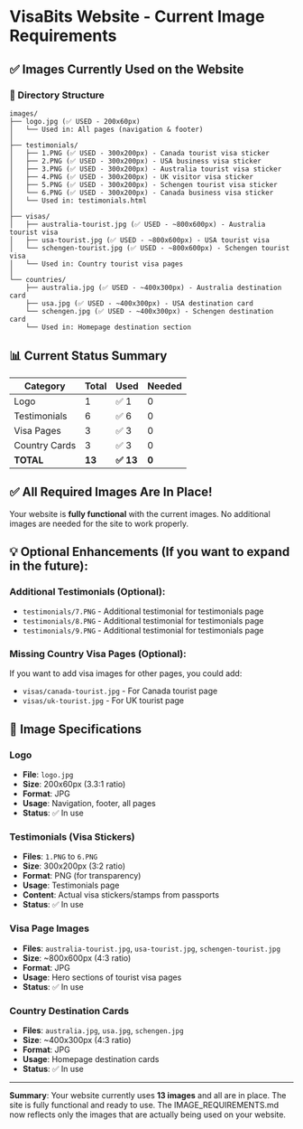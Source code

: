 # VisaBits Website - Current Image Requirements

## ✅ Images Currently Used on the Website

### **📁 Directory Structure**
```
images/
├── logo.jpg (✅ USED - 200x60px)
│   └── Used in: All pages (navigation & footer)
│
├── testimonials/
│   ├── 1.PNG (✅ USED - 300x200px) - Canada tourist visa sticker
│   ├── 2.PNG (✅ USED - 300x200px) - USA business visa sticker
│   ├── 3.PNG (✅ USED - 300x200px) - Australia tourist visa sticker
│   ├── 4.PNG (✅ USED - 300x200px) - UK visitor visa sticker
│   ├── 5.PNG (✅ USED - 300x200px) - Schengen tourist visa sticker
│   └── 6.PNG (✅ USED - 300x200px) - Canada business visa sticker
│   └── Used in: testimonials.html
│
├── visas/
│   ├── australia-tourist.jpg (✅ USED - ~800x600px) - Australia tourist visa
│   ├── usa-tourist.jpg (✅ USED - ~800x600px) - USA tourist visa
│   └── schengen-tourist.jpg (✅ USED - ~800x600px) - Schengen tourist visa
│   └── Used in: Country tourist visa pages
│
└── countries/
    ├── australia.jpg (✅ USED - ~400x300px) - Australia destination card
    ├── usa.jpg (✅ USED - ~400x300px) - USA destination card
    └── schengen.jpg (✅ USED - ~400x300px) - Schengen destination card
    └── Used in: Homepage destination section
```

## 📊 Current Status Summary

| Category | Total | Used | Needed |
|----------|-------|------|--------|
| Logo | 1 | ✅ 1 | 0 |
| Testimonials | 6 | ✅ 6 | 0 |
| Visa Pages | 3 | ✅ 3 | 0 |
| Country Cards | 3 | ✅ 3 | 0 |
| **TOTAL** | **13** | **✅ 13** | **0** |

## ✅ **All Required Images Are In Place!**

Your website is **fully functional** with the current images. No additional images are needed for the site to work properly.

## 💡 **Optional Enhancements** (If you want to expand in the future):

### **Additional Testimonials** (Optional):
- `testimonials/7.PNG` - Additional testimonial for testimonials page
- `testimonials/8.PNG` - Additional testimonial for testimonials page  
- `testimonials/9.PNG` - Additional testimonial for testimonials page

### **Missing Country Visa Pages** (Optional):
If you want to add visa images for other pages, you could add:
- `visas/canada-tourist.jpg` - For Canada tourist page
- `visas/uk-tourist.jpg` - For UK tourist page

## 🎨 Image Specifications

### **Logo**
- **File**: `logo.jpg`
- **Size**: 200x60px (3.3:1 ratio)
- **Format**: JPG
- **Usage**: Navigation, footer, all pages
- **Status**: ✅ In use

### **Testimonials (Visa Stickers)**
- **Files**: `1.PNG` to `6.PNG`
- **Size**: 300x200px (3:2 ratio)
- **Format**: PNG (for transparency)
- **Usage**: Testimonials page
- **Content**: Actual visa stickers/stamps from passports
- **Status**: ✅ In use

### **Visa Page Images**
- **Files**: `australia-tourist.jpg`, `usa-tourist.jpg`, `schengen-tourist.jpg`
- **Size**: ~800x600px (4:3 ratio)
- **Format**: JPG
- **Usage**: Hero sections of tourist visa pages
- **Status**: ✅ In use

### **Country Destination Cards**
- **Files**: `australia.jpg`, `usa.jpg`, `schengen.jpg`
- **Size**: ~400x300px (4:3 ratio)
- **Format**: JPG
- **Usage**: Homepage destination cards
- **Status**: ✅ In use

---

**Summary**: Your website currently uses **13 images** and all are in place. The site is fully functional and ready to use. The IMAGE_REQUIREMENTS.md now reflects only the images that are actually being used on your website.
